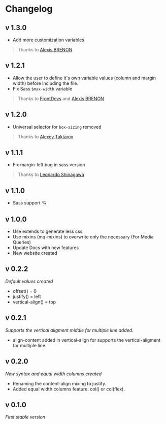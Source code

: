 # Changelog

## v 1.3.0
- Add more customization variables

> Thanks to [Alexis BRENON](https://github.com/AlexisBRENON)

## v 1.2.1
- Allow the user to define it's own variable values (column and margin width) before including the file.
- Fix Sass `$max-width` variable

> Thanks to [FrontDevs](https://github.com/FrontDevs) and [Alexis BRENON](https://github.com/AlexisBRENON)

## v 1.2.0
- Universal selector for `box-sizing` removed

> Thanks to [Alexey Taktarov](https://github.com/molefrog)

## v 1.1.1
- Fix margin-left bug in sass version

> Thanks to [Leonardo Shinagawa](https://github.com/shina)

## v 1.1.0
- Sass support :cupid:

## v 1.0.0
- Use extends to generate less css
- Use mixins (mq-mixins) to overwrite only the necessary (For Media Queries)
- Update Docs with new features
- New website created

## v 0.2.2
*Default values created*
- offset() = 0
- justify() = left
- vertical-align() = top

## v 0.2.1
*Supports the vertical aligment middle for multiple line added.*
- align-content added in vertical-align for supports the vertical-aligment for multiple line.

## v 0.2.0
*New syntax and equal width columns created*
- Renaming the content-align mixing to justify.
- Added equal width columns feature. col() or col(flex).

## v 0.1.0
*First stable version*
